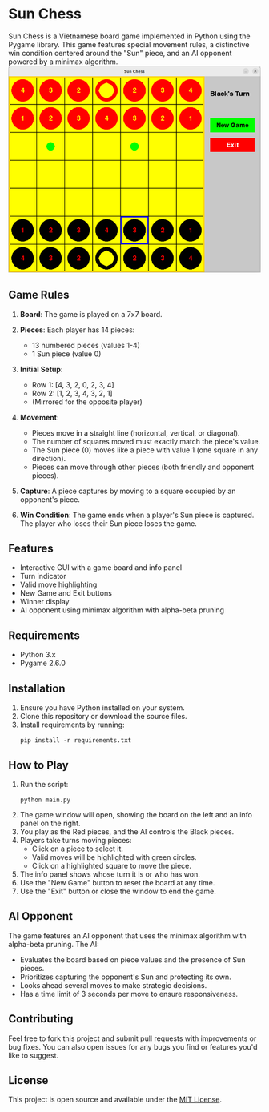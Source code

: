 # Sun Chess

Sun Chess is a Vietnamese board game implemented in Python using the Pygame library. This game features special movement rules, a distinctive win condition centered around the "Sun" piece, and an AI opponent powered by a minimax algorithm.
![gameplay.png](gameplay.png)
## Game Rules

1. **Board**: The game is played on a 7x7 board.

2. **Pieces**: Each player has 14 pieces:
   - 13 numbered pieces (values 1-4)
   - 1 Sun piece (value 0)

3. **Initial Setup**:
   - Row 1: [4, 3, 2, 0, 2, 3, 4]
   - Row 2: [1, 2, 3, 4, 3, 2, 1]
   - (Mirrored for the opposite player)

4. **Movement**:
   - Pieces move in a straight line (horizontal, vertical, or diagonal).
   - The number of squares moved must exactly match the piece's value.
   - The Sun piece (0) moves like a piece with value 1 (one square in any direction).
   - Pieces can move through other pieces (both friendly and opponent pieces).

5. **Capture**: A piece captures by moving to a square occupied by an opponent's piece.

6. **Win Condition**: The game ends when a player's Sun piece is captured. The player who loses their Sun piece loses the game.

## Features

- Interactive GUI with a game board and info panel
- Turn indicator
- Valid move highlighting
- New Game and Exit buttons
- Winner display
- AI opponent using minimax algorithm with alpha-beta pruning

## Requirements

- Python 3.x
- Pygame 2.6.0

## Installation

1. Ensure you have Python installed on your system.
2. Clone this repository or download the source files.
3. Install requirements by running:
   ```
   pip install -r requirements.txt
   ```

## How to Play

1. Run the script:
   ```
   python main.py
   ```
2. The game window will open, showing the board on the left and an info panel on the right.
3. You play as the Red pieces, and the AI controls the Black pieces.
4. Players take turns moving pieces:
   - Click on a piece to select it.
   - Valid moves will be highlighted with green circles.
   - Click on a highlighted square to move the piece.
5. The info panel shows whose turn it is or who has won.
6. Use the "New Game" button to reset the board at any time.
7. Use the "Exit" button or close the window to end the game.

## AI Opponent

The game features an AI opponent that uses the minimax algorithm with alpha-beta pruning. The AI:
- Evaluates the board based on piece values and the presence of Sun pieces.
- Prioritizes capturing the opponent's Sun and protecting its own.
- Looks ahead several moves to make strategic decisions.
- Has a time limit of 3 seconds per move to ensure responsiveness.

## Contributing

Feel free to fork this project and submit pull requests with improvements or bug fixes. You can also open issues for any bugs you find or features you'd like to suggest.

## License

This project is open source and available under the [MIT License](https://opensource.org/licenses/MIT).
